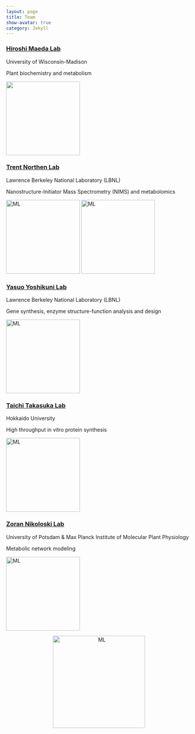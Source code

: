 ```yaml
---
layout: page
title: Team
show-avatar: true
category: Jekyll
---
```


### [Hiroshi Maeda Lab](https://maeda.botany.wisc.edu/wiki/)
University of Wisconsin-Madison 

Plant biochemistry and metabolism

<img src="../img/team/cHiroshi.png" height="200px">




### [Trent Northen Lab](http://www.northenlab.org/)
Lawrence Berkeley National Laboratory (LBNL) 

Nanostructure-Initiator Mass Spectrometry (NIMS) and metabolomics

<img src="../img/team/cTrent.png" alt='ML' height="200px">
<img src="../img/team/cMarkus.png" alt='ML' height="200px">



### [Yasuo Yoshikuni Lab](https://biosciences.lbl.gov/profiles/yasuo-yoshikuni/)
Lawrence Berkeley National Laboratory (LBNL)

Gene synthesis, enzyme structure-function analysis and design

<img src="../img/team/cYasuo.png" alt='ML' height="200px">




### [Taichi Takasuka Lab](http://lab.agr.hokudai.ac.jp/takasuka/members_en.html)
Hokkaido University 

High throughput in vitro protein synthesis

<img src="../img/team/cTaichi.png" alt='ML' height="200px">




### [Zoran Nikoloski Lab](https://www.mpimp-golm.mpg.de/13193/Zoran_Nikoloski)
University of Potsdam & Max Planck Institute of Molecular Plant Physiology

Metabolic network modeling

<img src="../img/team/cZoran.png" alt='ML' height="200px">





<p align='center'>
	<img src="../img/research/machine-learn.png" alt='ML' height="250px">
</p>
